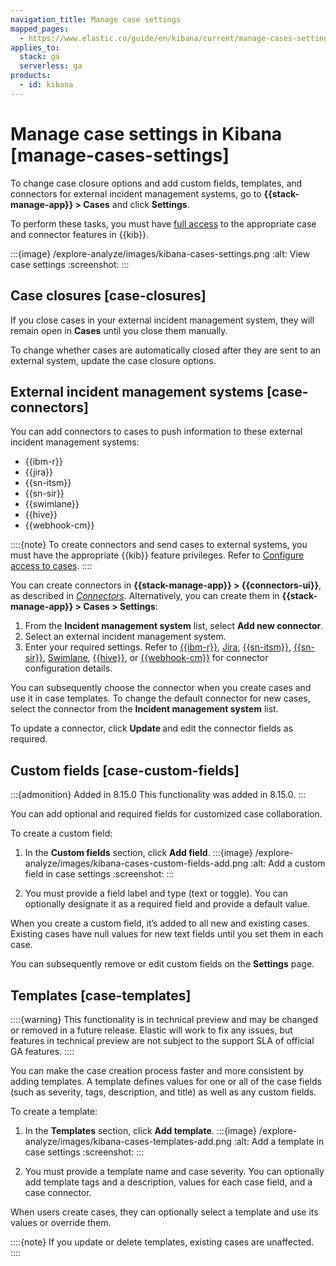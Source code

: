 ```yaml
---
navigation_title: Manage case settings
mapped_pages:
  - https://www.elastic.co/guide/en/kibana/current/manage-cases-settings.html
applies_to:
  stack: ga
  serverless: ga
products:
  - id: kibana
---
```


# Manage case settings in Kibana [manage-cases-settings]

To change case closure options and add custom fields, templates, and connectors for external incident management systems, go to **{{stack-manage-app}} > Cases** and click **Settings**.

To perform these tasks, you must have [full access](setup-cases.md) to the appropriate case and connector features in {{kib}}.

:::{image} /explore-analyze/images/kibana-cases-settings.png
:alt: View case settings
:screenshot:
:::

## Case closures [case-closures]

If you close cases in your external incident management system, they will remain open in **Cases** until you close them manually.

To change whether cases are automatically closed after they are sent to an external system, update the case closure options.

## External incident management systems [case-connectors]

You can add connectors to cases to push information to these external incident management systems:

* {{ibm-r}}
* {{jira}}
* {{sn-itsm}}
* {{sn-sir}}
* {{swimlane}}
* {{hive}}
* {{webhook-cm}}

::::{note}
To create connectors and send cases to external systems, you must have the appropriate {{kib}} feature privileges. Refer to [Configure access to cases](setup-cases.md).
::::

You can create connectors in **{{stack-manage-app}} > {{connectors-ui}}**, as described in [*Connectors*](../../../deploy-manage/manage-connectors.md). Alternatively, you can create them in **{{stack-manage-app}} > Cases > Settings**:

1. From the **Incident management system** list, select **Add new connector**.
2. Select an external incident management system.
3. Enter your required settings. Refer to [{{ibm-r}}](kibana://reference/connectors-kibana/resilient-action-type.md), [Jira](kibana://reference/connectors-kibana/jira-action-type.md), [{{sn-itsm}}](kibana://reference/connectors-kibana/servicenow-action-type.md), [{{sn-sir}}](kibana://reference/connectors-kibana/servicenow-sir-action-type.md), [Swimlane](kibana://reference/connectors-kibana/swimlane-action-type.md), [{{hive}}](kibana://reference/connectors-kibana/thehive-action-type.md), or [{{webhook-cm}}](kibana://reference/connectors-kibana/cases-webhook-action-type.md) for connector configuration details.

You can subsequently choose the connector when you create cases and use it in case templates. To change the default connector for new cases, select the connector from the **Incident management system** list.

To update a connector, click **Update <connector name>** and edit the connector fields as required.

## Custom fields [case-custom-fields]

:::{admonition} Added in 8.15.0
This functionality was added in 8.15.0.
:::

You can add optional and required fields for customized case collaboration.

To create a custom field:

1. In the **Custom fields** section, click **Add field**.
   :::{image} /explore-analyze/images/kibana-cases-custom-fields-add.png
   :alt: Add a custom field in case settings
   :screenshot:
   :::

2. You must provide a field label and type (text or toggle). You can optionally designate it as a required field and provide a default value.

When you create a custom field, it’s added to all new and existing cases. Existing cases have null values for new text fields until you set them in each case.

You can subsequently remove or edit custom fields on the **Settings** page.

## Templates [case-templates]

::::{warning}
This functionality is in technical preview and may be changed or removed in a future release. Elastic will work to fix any issues, but features in technical preview are not subject to the support SLA of official GA features.
::::

You can make the case creation process faster and more consistent by adding templates. A template defines values for one or all of the case fields (such as severity, tags, description, and title) as well as any custom fields.

To create a template:

1. In the **Templates** section, click **Add template**.
   :::{image} /explore-analyze/images/kibana-cases-templates-add.png
   :alt: Add a template in case settings
   :screenshot:
   :::

2. You must provide a template name and case severity. You can optionally add template tags and a description, values for each case field, and a case connector.

When users create cases, they can optionally select a template and use its values or override them.

::::{note}
If you update or delete templates, existing cases are unaffected.
::::
